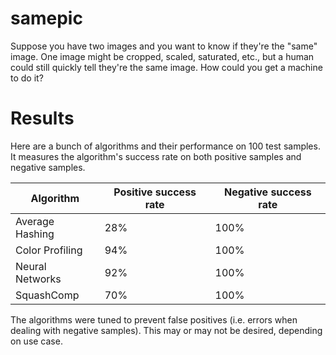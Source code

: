 # samepic

Suppose you have two images and you want to know if they're the "same" image. One image might be cropped, scaled, saturated, etc., but a human could still quickly tell they're the same image. How could you get a machine to do it?

# Results

Here are a bunch of algorithms and their performance on 100 test samples. It measures the algorithm's success rate on both positive samples and negative samples.

| Algorithm       | Positive success rate | Negative success rate |
| --------------- | --------------------- | --------------------- |
| Average Hashing | 28%                   | 100%                  |
| Color Profiling | 94%                   | 100%                  |
| Neural Networks | 92%                   | 100%                  |
| SquashComp      | 70%                   | 100%                  |

The algorithms were tuned to prevent false positives (i.e. errors when dealing with negative samples). This may or may not be desired, depending on use case.
